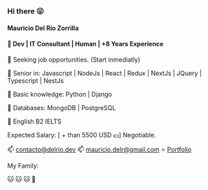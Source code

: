 ### Hi there 😜

#### Mauricio Del Río Zorrilla
#### 🐜 Dev | IT Consultant | Human | +8 Years Experience

💼 Seeking job opportunities. (Start inmediatly)

💛 Senior in:  Javascript | NodeJs | React | Redux | NextJs | JQuery | Typescript | NestJs

💛 Basic knowledge: Python | Django

💛 Databases: MongoDB | PostgreSQL

📙 English B2 IELTS


Expected Salary: [ + than 5500 USD 💵] Negotiable.


📫 contacto@delrio.dev
📫 mauricio.delr@gmail.com
⭐ [Portfolio](https://delrio.dev)

My Family:

🐱  🐱  🐱  👩 

